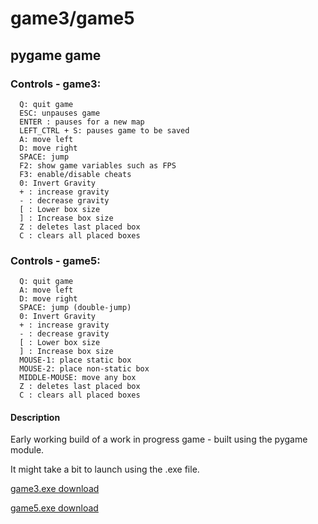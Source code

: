 # game3/game5
## pygame game
### Controls - game3:
```
  Q: quit game
  ESC: unpauses game
  ENTER : pauses for a new map
  LEFT_CTRL + S: pauses game to be saved
  A: move left
  D: move right
  SPACE: jump
  F2: show game variables such as FPS
  F3: enable/disable cheats
  0: Invert Gravity 
  + : increase gravity
  - : decrease gravity
  [ : Lower box size
  ] : Increase box size
  Z : deletes last placed box
  C : clears all placed boxes
```
### Controls - game5:
```
  Q: quit game
  A: move left
  D: move right
  SPACE: jump (double-jump)
  0: Invert Gravity
  + : increase gravity
  - : decrease gravity
  [ : Lower box size
  ] : Increase box size
  MOUSE-1: place static box
  MOUSE-2: place non-static box
  MIDDLE-MOUSE: move any box
  Z : deletes last placed box
  C : clears all placed boxes
```
#### Description
Early working build of a work in progress game - built using the pygame module.

It might take a bit to launch using the .exe file.

<a href="https://www.mediafire.com/file/s8rwpd9tm0tw62l/game3.exe/file">game3.exe download</a>

<a href="https://www.mediafire.com/file/vu7mssfrp13kqwd/game5.exe/file">game5.exe download</a>
